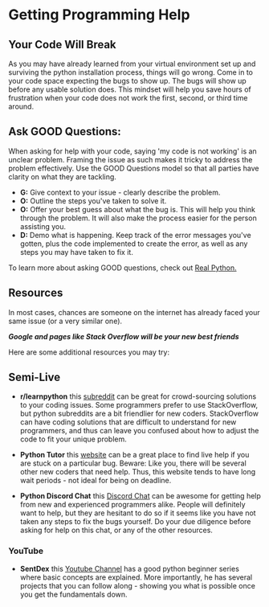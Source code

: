 # Getting Programming Help

## Your Code Will Break
As you may have already learned from your virtual environment set up and surviving the python installation process, things will go wrong. Come in to your code space expecting the bugs to show up. The bugs will show up before any usable solution does. This mindset will help you save hours of frustration when your code does not work the first, second, or third time around. 

## Ask GOOD Questions: 
When asking for help with your code, saying 'my code is not working' is an unclear problem. Framing the issue as such makes it tricky to address the problem effectively. Use the GOOD Questions model so that all parties have clarity on what they are tackling.

* **G:** Give context to your issue - clearly describe the problem.
* **O:** Outline the steps you've taken to solve it.
* **O:** Offer your best guess about what the bug is. This will help you think through the problem. It will also make the process easier for the person assisting you.
* **D:** Demo what is happening. Keep track of the error messages you've gotten, plus the code implemented to create the error, as well as any steps you may have taken to fix it.

To learn more about asking GOOD questions, check out [Real Python.](https://realpython.com/lessons/ask-good-questions/)

## Resources
In most cases, chances are someone on the internet has already faced your same issue (or a very similar one). 

 ***Google and pages like Stack Overflow will be your new best friends***

Here are some additional resources you may try:

## Semi-Live

* **r/learnpython** this [subreddit](https://www.reddit.com/r/learnpython/) can be great for crowd-sourcing solutions to your coding issues. Some programmers prefer to use StackOverflow, but python subreddits are a bit friendlier for new coders. StackOverflow can have coding solutions that are difficult to understand for new programmers, and thus can leave you confused about how to adjust the code to fit your unique problem.

* **Python Tutor** this [website](http://pythontutor.com/visualize.html#mode=edit) can be a great place to find live help if you are stuck on a particular bug. Beware: Like you, there will be several other new coders that need help. Thus, this website tends to have long wait periods - not ideal for being on deadline. 

* **Python Discord Chat** this [Discord Chat](https://discordapp.com/invite/python) can be awesome for getting help from new and experienced programmers alike. People will definitely want to help, but they are hesitant to do so if it seems like you have not taken any steps to fix the bugs yourself. Do your due diligence before asking for help on this chat, or any of the other resources.

### YouTube

* **SentDex** this [Youtube Channel](https://www.youtube.com/user/sentdex) has a good python beginner series where basic concepts are explained. More importantly, he has several projects that you can follow along - showing you what is possible once you get the fundamentals down.
